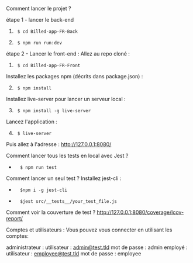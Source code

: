 Comment lancer le projet ?

étape 1 - lancer le back-end

1)      $ cd Billed-app-FR-Back

2)      $ npm run run:dev


étape 2 - Lancer le front-end :
Allez au repo cloné :

1)      $ cd Billed-app-FR-Front

Installez les packages npm (décrits dans package.json) :

2)      $ npm install

Installez live-server pour lancer un serveur local :

3)      $ npm install -g live-server

Lancez l'application :

4)      $ live-server


Puis allez à l'adresse : http://127.0.0.1:8080/

Comment lancer tous les tests en local avec Jest ?
-       $ npm run test

Comment lancer un seul test ?
Installez jest-cli :
-       $npm i -g jest-cli
-       $jest src/__tests__/your_test_file.js

Comment voir la couverture de test ?
http://127.0.0.1:8080/coverage/lcov-report/

Comptes et utilisateurs :
Vous pouvez vous connecter en utilisant les comptes:

administrateur :
utilisateur : admin@test.tld 
mot de passe : admin
employé :
utilisateur : employee@test.tld
mot de passe : employee



